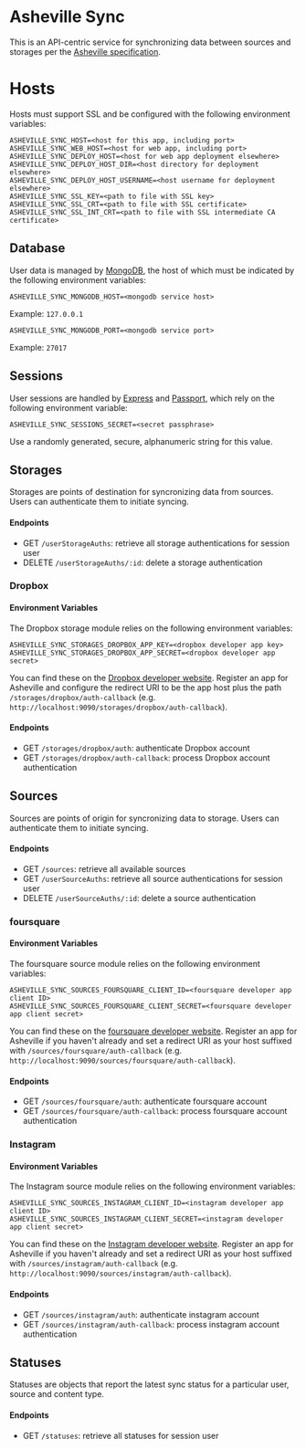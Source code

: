 # Asheville Sync

This is an API-centric service for synchronizing data between sources and storages per the [Asheville specification](http://asheville.io).

# Hosts

Hosts must support SSL and be configured with the following environment variables:

```
ASHEVILLE_SYNC_HOST=<host for this app, including port>
ASHEVILLE_SYNC_WEB_HOST=<host for web app, including port>
ASHEVILLE_SYNC_DEPLOY_HOST=<host for web app deployment elsewhere>
ASHEVILLE_SYNC_DEPLOY_HOST_DIR=<host directory for deployment elsewhere>
ASHEVILLE_SYNC_DEPLOY_HOST_USERNAME=<host username for deployment elsewhere>
ASHEVILLE_SYNC_SSL_KEY=<path to file with SSL key>
ASHEVILLE_SYNC_SSL_CRT=<path to file with SSL certificate>
ASHEVILLE_SYNC_SSL_INT_CRT=<path to file with SSL intermediate CA certificate>
```

## Database

User data is managed by [MongoDB](http://www.mongodb.org/), the host of which must be indicated by the following environment variables:

```
ASHEVILLE_SYNC_MONGODB_HOST=<mongodb service host>
```

Example: `127.0.0.1`

```
ASHEVILLE_SYNC_MONGODB_PORT=<mongodb service port>
```

Example: `27017`

## Sessions

User sessions are handled by [Express](http://expressjs.com/) and [Passport](http://passportjs.org/), which rely on the following environment variable:

```
ASHEVILLE_SYNC_SESSIONS_SECRET=<secret passphrase>
```

Use a randomly generated, secure, alphanumeric string for this value.

## Storages

Storages are points of destination for syncronizing data from sources. Users can authenticate them to initiate syncing.

#### Endpoints

- GET `/userStorageAuths`: retrieve all storage authentications for session user
- DELETE `/userStorageAuths/:id`: delete a storage authentication

### Dropbox

#### Environment Variables

The Dropbox storage module relies on the following environment variables:

```
ASHEVILLE_SYNC_STORAGES_DROPBOX_APP_KEY=<dropbox developer app key>
ASHEVILLE_SYNC_STORAGES_DROPBOX_APP_SECRET=<dropbox developer app secret>
```

You can find these on the [Dropbox developer website](https://dropbox.com/developers/apps). Register an app for Asheville and configure the redirect URI to be the app host plus the path `/storages/dropbox/auth-callback` (e.g. `http://localhost:9090/storages/dropbox/auth-callback`).

#### Endpoints

- GET `/storages/dropbox/auth`: authenticate Dropbox account
- GET `/storages/dropbox/auth-callback`: process Dropbox account authentication

## Sources

Sources are points of origin for syncronizing data to storage. Users can authenticate them to initiate syncing.

#### Endpoints

- GET `/sources`: retrieve all available sources
- GET `/userSourceAuths`: retrieve all source authentications for session user
- DELETE `/userSourceAuths/:id`: delete a source authentication

### foursquare

#### Environment Variables

The foursquare source module relies on the following environment variables:

```
ASHEVILLE_SYNC_SOURCES_FOURSQUARE_CLIENT_ID=<foursquare developer app client ID>
ASHEVILLE_SYNC_SOURCES_FOURSQUARE_CLIENT_SECRET=<foursquare developer app client secret>
```

You can find these on the [foursquare developer website](https://foursquare.com/developers/apps). Register an app for Asheville if you haven't already and set a redirect URI as your host suffixed with `/sources/foursquare/auth-callback` (e.g. `http://localhost:9090/sources/foursquare/auth-callback`).

#### Endpoints

- GET `/sources/foursquare/auth`: authenticate foursquare account
- GET `/sources/foursquare/auth-callback`: process foursquare account authentication

### Instagram

#### Environment Variables

The Instagram source module relies on the following environment variables:

```
ASHEVILLE_SYNC_SOURCES_INSTAGRAM_CLIENT_ID=<instagram developer app client ID>
ASHEVILLE_SYNC_SOURCES_INSTAGRAM_CLIENT_SECRET=<instagram developer app client secret>
```

You can find these on the [Instagram developer website](https://instagram.com/developer). Register an app for Asheville if you haven't already and set a redirect URI as your host suffixed with `/sources/instagram/auth-callback` (e.g. `http://localhost:9090/sources/instagram/auth-callback`).

#### Endpoints

- GET `/sources/instagram/auth`: authenticate instagram account
- GET `/sources/instagram/auth-callback`: process instagram account authentication

## Statuses

Statuses are objects that report the latest sync status for a particular user, source and content type.

#### Endpoints

- GET `/statuses`: retrieve all statuses for session user